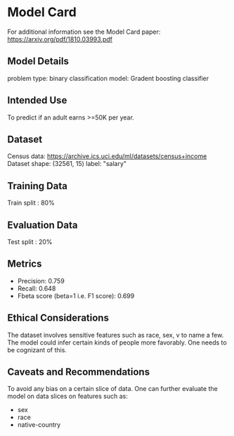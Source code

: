# Model Card

For additional information see the Model Card paper: https://arxiv.org/pdf/1810.03993.pdf

## Model Details
problem type: binary classification
model: Gradent boosting classifier

## Intended Use
To predict if an adult earns >=50K per year.

## Dataset
Census data: https://archive.ics.uci.edu/ml/datasets/census+income
Dataset shape: (32561, 15)
label: "salary"

## Training Data
Train split : 80%

## Evaluation Data
Test split : 20%

## Metrics
- Precision: 0.759
- Recall: 0.648
- Fbeta score (beta=1 i.e. F1 score): 0.699

## Ethical Considerations
The dataset involves sensitive features such as race, sex, v to name a few.
The model could infer certain kinds of people more favorably. One needs
to be cognizant of this.

## Caveats and Recommendations
To avoid any bias on a certain slice of data.
One can further evaluate the model on data slices on features such as:
- sex
- race
- native-country


